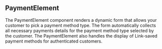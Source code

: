 ## PaymentElement

The PaymentElement component renders a dynamic form that allows your customer to pick a payment method type. The form automatically collects all necessary payments details for the payment method type selected by the customer. The PaymentElement also handles the display of Link-saved payment methods for authenticated customers.